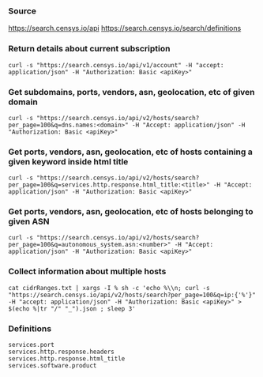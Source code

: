 ### Source
https://search.censys.io/api
https://search.censys.io/search/definitions

### Return details about current subscription
```
curl -s "https://search.censys.io/api/v1/account" -H "accept: application/json" -H "Authorization: Basic <apiKey>"
```

### Get subdomains, ports, vendors, asn, geolocation, etc of given domain
```
curl -s "https://search.censys.io/api/v2/hosts/search?per_page=100&q=dns.names:<domain>" -H "Accept: application/json" -H "Authorization: Basic <apiKey>"
```

### Get ports, vendors, asn, geolocation, etc of hosts containing a given keyword inside html title
```
curl -s "https://search.censys.io/api/v2/hosts/search?per_page=100&q=services.http.response.html_title:<title>" -H "Accept: application/json" -H "Authorization: Basic <apiKey>"
```

### Get ports, vendors, asn, geolocation, etc of hosts belonging to given ASN
```
curl -s "https://search.censys.io/api/v2/hosts/search?per_page=100&q=autonomous_system.asn:<number>" -H "Accept: application/json" -H "Authorization: Basic <apiKey>"
```

### Collect information about multiple hosts
```
cat cidrRanges.txt | xargs -I % sh -c 'echo %\\n; curl -s "https://search.censys.io/api/v2/hosts/search?per_page=100&q=ip:{'%'}" -H "accept: application/json" -H "Authorization: Basic <apiKey>" > $(echo %|tr "/" "_").json ; sleep 3'
```

### Definitions
```
services.port
services.http.response.headers 
services.http.response.html_title 
services.software.product
```

